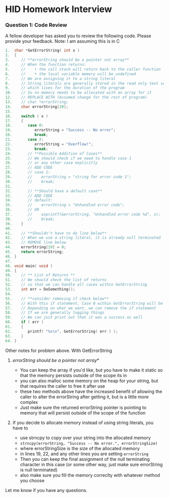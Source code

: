 # HID Homework Interview

### Question 1: Code Review
A fellow developer has asked you to review the following code. Please provide your feedback.
Note: I am assuming this is in C
```C
1.  char *GetErrorString( int x )
2.  {
3.     // **errorString should be a pointer not array**
4.     // When the function returns:
5.     //    • the call stack will return back to the caller function
6.     //    • the local variable memory will be undefined
7.     // We are assigning it to a string literal
8.     // String literals are generally stored in the read only text segment
9.     // which lives for the duration of the program
10.    // So no memory needs to be allocated with an array for it
12.    // REPLACE WITH (Assumed change for the rest of program)
13.    // char *errorString;
14.    char errorString[20];
15.
16.    switch ( x )
17.    {
18.       case 0:
19.          errorString = "Success -- No error";
20.          break;
21.       case 2:
22.          errorString = "Overflow!";
23.          break;
24.       // **Possible Addition of Cases**
25.       // We should check if we need to handle case 1
26.       // or any other case explicitly
27.       // ADD CODE
28.       // case 1:
29.       //    errorString = "string for error code 1";
30.       //    break;
31.
32.       // **Should have a default case**
33.       // ADD CODE
34.       // default:
35.       //    errorString = "Unhandled error code";
36.       // OR
37.       //    asprintf(&errorString, "Unhandled error code %d", x);
38.       //    break;
39.    }
40.
41.    // **Shouldn't have to do line below**
42.    // When we use a string literal, it is already null terminated
43.    // REMOVE line below
44.    errorString[19] = 0;
45.    return errorString;
46. }
47.
48. void main( void )
49. {
50.    // ** List of Returns **
51.    // We should check the list of returns
52.    // so that we can handle all cases within GetErrorString
53.    int err = DoSomething();
54.
55.    // **consider removing if check below**
56.    // With this if statement, Case 0 within GetErrorString will be ignored
57.    // Depending on what we want, we can remove the if statement
58.    // If we are generally logging things
59.    // We can just print out that it was a success as well
60.    if ( err )
61.    {
62.       printf( "%s\n", GetErrorString( err ) );
63.    }
64. }
```

Other notes for problem above.
With GetErrorString
1. *errorString should be a pointer not array**
   * You can keep the array if you'd like, but you have to make it static so that the memory persists outside of the scope its in
   * you can also malloc some memory on the heap for your string, but that requires the caller to free it after use
   * these two methods above have the increased benefit of allowing the caller to alter the errorString after getting it, but is a little more complex
   * Just make sure the returned errorString pointer is pointing to memory that will persist outside of the scope of the function

2. If you decide to allocate memory instead of using string literals, you have to
   * use strncpy to copy over your string into the allocated memory
   * `strncpy(errorString, "Success -- No error.", errorStringSize)`
   * where errorStringSize is the size of the allocated memory
   * in lines 19, 22, and any other lines you are setting `errorString`
   * Then you can keep the final assignment of the null terminating character in this case (or some other way, just make sure errorString is null terminated)
   * also make sure you fill the memory correclty with whatever method you choose

Let me know if you have any questions.



